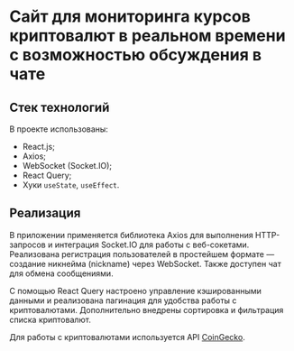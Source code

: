 # Сайт для мониторинга курсов криптовалют в реальном времени с возможностью обсуждения в чате

## Стек технологий
В проекте использованы:
- React.js;
- Axios;
- WebSocket (Socket.IO);
- React Query;
- Хуки `useState`, `useEffect`.

## Реализация
В приложении применяется библиотека Axios для выполнения HTTP-запросов и интеграция Socket.IO для работы с 
веб-сокетами. Реализована регистрация пользователей в простейшем формате — создание никнейма (nickname) через 
WebSocket. Также доступен чат для обмена сообщениями.

С помощью React Query настроено управление кэшированными данными и реализована пагинация для удобства работы с 
криптовалютами. Дополнительно внедрены сортировка и фильтрация списка криптовалют.

Для работы с криптовалютами используется API [CoinGecko](https://www.coingecko.com/en/api).
